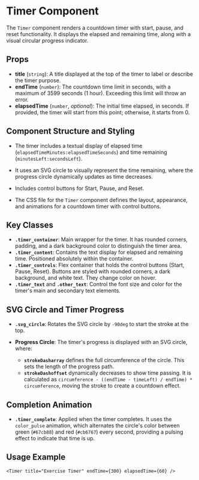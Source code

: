 # Timer Component

The `Timer` component renders a countdown timer with start, pause, and reset functionality. It displays the elapsed and remaining time, along with a visual circular progress indicator.

## Props

- **title** (`string`): A title displayed at the top of the timer to label or describe the timer purpose.
- **endTime** (`number`): The countdown time limit in seconds, with a maximum of 3599 seconds (1 hour). Exceeding this limit will throw an error.
- **elapsedTime** (`number`, *optional*): The initial time elapsed, in seconds. If provided, the timer will start from this point; otherwise, it starts from 0.

## Component Structure and Styling

- The timer includes a textual display of elapsed time (`elapsedTimeMinutes:elapsedTimeSeconds`) and time remaining (`minutesLeft:secondsLeft`).
- It uses an SVG circle to visually represent the time remaining, where the progress circle dynamically updates as time decreases.
- Includes control buttons for Start, Pause, and Reset.

- The CSS file for the `Timer` component defines the layout, appearance, and animations for a countdown timer with control buttons.

## Key Classes

- **`.timer_container`**: Main wrapper for the timer. It has rounded corners, padding, and a dark background color to distinguish the timer area.
- **`.timer_content`**: Contains the text display for elapsed and remaining time. Positioned absolutely within the container.
- **`.timer_controls`**: Flex container that holds the control buttons (Start, Pause, Reset). Buttons are styled with rounded corners, a dark background, and white text. They change color on hover.
- **`.timer_text`** and **`.other_text`**: Control the font size and color for the timer's main and secondary text elements.

## SVG Circle and Timer Progress

- **`.svg_circle`**: Rotates the SVG circle by `-90deg` to start the stroke at the top.

- **Progress Circle**: The timer's progress is displayed with an SVG circle, where:
  - **`strokeDasharray`** defines the full circumference of the circle. This sets the length of the progress path.
  - **`strokeDashoffset`** dynamically decreases to show time passing. It is calculated as `circumference - ((endTime - timeLeft) / endTime) * circumference`, moving the stroke to create a countdown effect.

## Completion Animation

- **`.timer_complete`**: Applied when the timer completes. It uses the `color_pulse` animation, which alternates the circle's color between green (`#67cb88`) and red (`#cb6767`) every second, providing a pulsing effect to indicate that time is up.

## Usage Example

```<Timer title="Exercise Timer" endTime={300} elapsedTime={60} />```
